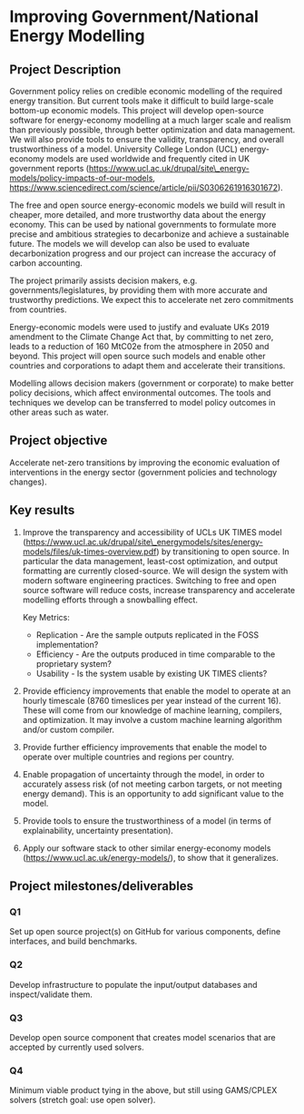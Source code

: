 ﻿# Improving Government/National Energy Modelling

## Project Description

Government policy relies on credible economic modelling of the required energy transition. But current tools make it difficult to build large-scale bottom-up economic models. This project will develop open-source software for energy-economy modelling at a much larger scale and realism than previously possible, through better optimization and data management. We will also provide tools to ensure the validity, transparency, and overall trustworthiness of a model. University College London (UCL) energy-economy models are used worldwide and frequently cited in UK government reports (https://www.ucl.ac.uk/drupal/site\_energy-models/policy-impacts-of-our-models, https://www.sciencedirect.com/science/article/pii/S0306261916301672).

The free and open source energy-economic models we build will result in cheaper, more detailed, and more trustworthy data about the energy economy. This can be used by national governments to formulate more precise and ambitious strategies to decarbonize and achieve a sustainable future. The models we will develop can also be used to evaluate decarbonization progress and our project can increase the accuracy of carbon accounting.

The project primarily assists decision makers, e.g. governments/legislatures, by providing them with more accurate and trustworthy predictions. We expect this to accelerate net zero commitments from countries.

Energy-economic models were used to justify and evaluate UKs 2019 amendment to the Climate Change Act that, by committing to net zero, leads to a reduction of 160 MtC02e from the atmosphere in 2050 and beyond. This project will open source such models and enable other countries and corporations to adapt them and accelerate their transitions.

Modelling allows decision makers (government or corporate) to make better policy decisions, which affect environmental outcomes. The tools and techniques we develop can be transferred to model policy outcomes in other areas such as water.

## Project objective

Accelerate net-zero transitions by improving the economic evaluation of interventions in the energy sector (government policies and technology changes).

## Key results

1. Improve the transparency and accessibility of UCLs UK TIMES model (https://www.ucl.ac.uk/drupal/site\_energymodels/sites/energy-models/files/uk-times-overview.pdf) by transitioning to open source. In particular the data management, least-cost optimization, and output formatting are currently closed-source. We will design the system with modern software engineering practices. Switching to free and open source software will reduce costs, increase transparency and accelerate modelling efforts through a snowballing effect.<p>Key Metrics:
    - Replication - Are the sample outputs replicated in the FOSS implementation?
    - Efficiency - Are the outputs produced in time comparable to the proprietary system?
    - Usability - Is the system usable by existing UK TIMES clients?
    </p>

2. Provide efficiency improvements that enable the model to operate at an hourly timescale (8760 timeslices per year instead of the current 16). These will come from our knowledge of machine learning, compilers, and optimization. It may involve a custom machine learning algorithm and/or custom compiler.

3. Provide further efficiency improvements that enable the model to operate over multiple countries and regions per country.

4. Enable propagation of uncertainty through the model, in order to accurately assess risk (of not meeting carbon targets, or not meeting energy demand). This is an opportunity to add significant value to the model.

5. Provide tools to ensure the trustworthiness of a model (in terms of explainability, uncertainty presentation).

6. Apply our software stack to other similar energy-economy models (https://www.ucl.ac.uk/energy-models/), to show that it generalizes.


## Project milestones/deliverables

### Q1

Set up open source project(s) on GitHub for various components, define interfaces, and build benchmarks.

### Q2

Develop infrastructure to populate the input/output databases and inspect/validate them.

### Q3

Develop open source component that creates model scenarios that are accepted by currently used solvers.

### Q4

Minimum viable product tying in the above, but still using GAMS/CPLEX solvers (stretch goal: use open solver).

